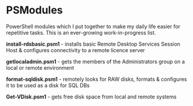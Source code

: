 # PSModules

PowerShell modules which I put together to make my daily life easier for repetitive tasks. This is an ever-growing work-in-progress list.

**install-rdsbasic.psm1** - installs basic Remote Desktop Services Session Host & configures connectivity to a remote licence server

**getlocaladmin.psm1** - gets the members of the Administrators group on a local or remote environment

**format-sqldisk.psm1** - remotely looks for RAW disks, formats & configures it to be used as a disk for SQL DBs

**Get-VDisk.psm1** - gets free disk space from local and remote systems